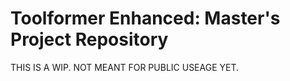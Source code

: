 # Toolformer Enhanced: Master's Project Repository


THIS IS A WIP. NOT MEANT FOR PUBLIC USEAGE YET.
